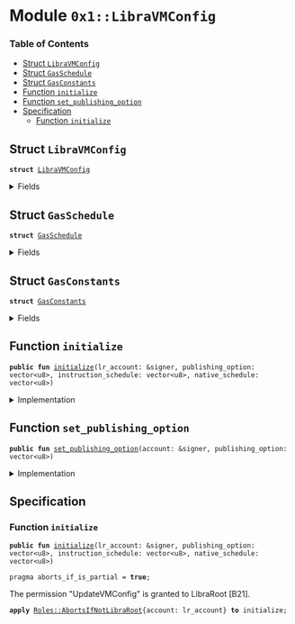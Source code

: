 
<a name="0x1_LibraVMConfig"></a>

# Module `0x1::LibraVMConfig`

### Table of Contents

-  [Struct `LibraVMConfig`](#0x1_LibraVMConfig_LibraVMConfig)
-  [Struct `GasSchedule`](#0x1_LibraVMConfig_GasSchedule)
-  [Struct `GasConstants`](#0x1_LibraVMConfig_GasConstants)
-  [Function `initialize`](#0x1_LibraVMConfig_initialize)
-  [Function `set_publishing_option`](#0x1_LibraVMConfig_set_publishing_option)
-  [Specification](#0x1_LibraVMConfig_Specification)
    -  [Function `initialize`](#0x1_LibraVMConfig_Specification_initialize)



<a name="0x1_LibraVMConfig_LibraVMConfig"></a>

## Struct `LibraVMConfig`



<pre><code><b>struct</b> <a href="#0x1_LibraVMConfig">LibraVMConfig</a>
</code></pre>



<details>
<summary>Fields</summary>


<dl>
<dt>

<code>publishing_option: vector&lt;u8&gt;</code>
</dt>
<dd>

</dd>
<dt>

<code>gas_schedule: <a href="#0x1_LibraVMConfig_GasSchedule">LibraVMConfig::GasSchedule</a></code>
</dt>
<dd>

</dd>
</dl>


</details>

<a name="0x1_LibraVMConfig_GasSchedule"></a>

## Struct `GasSchedule`



<pre><code><b>struct</b> <a href="#0x1_LibraVMConfig_GasSchedule">GasSchedule</a>
</code></pre>



<details>
<summary>Fields</summary>


<dl>
<dt>

<code>instruction_schedule: vector&lt;u8&gt;</code>
</dt>
<dd>

</dd>
<dt>

<code>native_schedule: vector&lt;u8&gt;</code>
</dt>
<dd>

</dd>
<dt>

<code>gas_constants: <a href="#0x1_LibraVMConfig_GasConstants">LibraVMConfig::GasConstants</a></code>
</dt>
<dd>

</dd>
</dl>


</details>

<a name="0x1_LibraVMConfig_GasConstants"></a>

## Struct `GasConstants`



<pre><code><b>struct</b> <a href="#0x1_LibraVMConfig_GasConstants">GasConstants</a>
</code></pre>



<details>
<summary>Fields</summary>


<dl>
<dt>

<code>global_memory_per_byte_cost: u64</code>
</dt>
<dd>
 The cost per-byte written to global storage.
</dd>
<dt>

<code>global_memory_per_byte_write_cost: u64</code>
</dt>
<dd>
 The cost per-byte written to storage.
</dd>
<dt>

<code>min_transaction_gas_units: u64</code>
</dt>
<dd>
 We charge one unit of gas per-byte for the first 600 bytes
</dd>
<dt>

<code>large_transaction_cutoff: u64</code>
</dt>
<dd>
 Any transaction over this size will be charged
<code>INTRINSIC_GAS_PER_BYTE</code> per byte
</dd>
<dt>

<code>instrinsic_gas_per_byte: u64</code>
</dt>
<dd>
 The units of gas that should be charged per byte for every transaction.
</dd>
<dt>

<code>maximum_number_of_gas_units: u64</code>
</dt>
<dd>
 1 nanosecond should equal one unit of computational gas. We bound the maximum
 computational time of any given transaction at 10 milliseconds. We want this number and
 <code>MAX_PRICE_PER_GAS_UNIT</code> to always satisfy the inequality that
         MAXIMUM_NUMBER_OF_GAS_UNITS * MAX_PRICE_PER_GAS_UNIT < min(u64::MAX, GasUnits<GasCarrier>::MAX)
</dd>
<dt>

<code>min_price_per_gas_unit: u64</code>
</dt>
<dd>
 The minimum gas price that a transaction can be submitted with.
</dd>
<dt>

<code>max_price_per_gas_unit: u64</code>
</dt>
<dd>
 The maximum gas unit price that a transaction can be submitted with.
</dd>
<dt>

<code>max_transaction_size_in_bytes: u64</code>
</dt>
<dd>

</dd>
<dt>

<code>gas_unit_scaling_factor: u64</code>
</dt>
<dd>

</dd>
<dt>

<code>default_account_size: u64</code>
</dt>
<dd>

</dd>
</dl>


</details>

<a name="0x1_LibraVMConfig_initialize"></a>

## Function `initialize`



<pre><code><b>public</b> <b>fun</b> <a href="#0x1_LibraVMConfig_initialize">initialize</a>(lr_account: &signer, publishing_option: vector&lt;u8&gt;, instruction_schedule: vector&lt;u8&gt;, native_schedule: vector&lt;u8&gt;)
</code></pre>



<details>
<summary>Implementation</summary>


<pre><code><b>public</b> <b>fun</b> <a href="#0x1_LibraVMConfig_initialize">initialize</a>(
    lr_account: &signer,
    publishing_option: vector&lt;u8&gt;,
    instruction_schedule: vector&lt;u8&gt;,
    native_schedule: vector&lt;u8&gt;,
) {
    <b>let</b> gas_constants = <a href="#0x1_LibraVMConfig_GasConstants">GasConstants</a> {
        global_memory_per_byte_cost: 4,
        global_memory_per_byte_write_cost: 9,
        min_transaction_gas_units: 600,
        large_transaction_cutoff: 600,
        instrinsic_gas_per_byte: 8,
        maximum_number_of_gas_units: 4000000,
        min_price_per_gas_unit: 0,
        max_price_per_gas_unit: 10000,
        max_transaction_size_in_bytes: 16384,
        gas_unit_scaling_factor: 1000,
        default_account_size: 800,
    };

    <a href="LibraConfig.md#0x1_LibraConfig_publish_new_config">LibraConfig::publish_new_config</a>(
        lr_account,
        <a href="#0x1_LibraVMConfig">LibraVMConfig</a> {
            publishing_option,
            gas_schedule: <a href="#0x1_LibraVMConfig_GasSchedule">GasSchedule</a> {
                instruction_schedule,
                native_schedule,
                gas_constants,
            }
        },
    );
}
</code></pre>



</details>

<a name="0x1_LibraVMConfig_set_publishing_option"></a>

## Function `set_publishing_option`



<pre><code><b>public</b> <b>fun</b> <a href="#0x1_LibraVMConfig_set_publishing_option">set_publishing_option</a>(account: &signer, publishing_option: vector&lt;u8&gt;)
</code></pre>



<details>
<summary>Implementation</summary>


<pre><code><b>public</b> <b>fun</b> <a href="#0x1_LibraVMConfig_set_publishing_option">set_publishing_option</a>(account: &signer, publishing_option: vector&lt;u8&gt;) {
    <b>let</b> current_config = <a href="LibraConfig.md#0x1_LibraConfig_get">LibraConfig::get</a>&lt;<a href="#0x1_LibraVMConfig">LibraVMConfig</a>&gt;();
    current_config.publishing_option = publishing_option;
    <a href="LibraConfig.md#0x1_LibraConfig_set">LibraConfig::set</a>&lt;<a href="#0x1_LibraVMConfig">LibraVMConfig</a>&gt;(account, current_config);
}
</code></pre>



</details>

<a name="0x1_LibraVMConfig_Specification"></a>

## Specification


<a name="0x1_LibraVMConfig_Specification_initialize"></a>

### Function `initialize`


<pre><code><b>public</b> <b>fun</b> <a href="#0x1_LibraVMConfig_initialize">initialize</a>(lr_account: &signer, publishing_option: vector&lt;u8&gt;, instruction_schedule: vector&lt;u8&gt;, native_schedule: vector&lt;u8&gt;)
</code></pre>




<pre><code>pragma aborts_if_is_partial = <b>true</b>;
</code></pre>



The permission "UpdateVMConfig" is granted to LibraRoot [B21].


<pre><code><b>apply</b> <a href="Roles.md#0x1_Roles_AbortsIfNotLibraRoot">Roles::AbortsIfNotLibraRoot</a>{account: lr_account} <b>to</b> initialize;
</code></pre>
